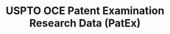---
layout: default
bigquery: https://console.cloud.google.com/bigquery?p=patents-public-data&d=uspto_oce_pair&page=dataset
citation: 'Graham, S. Marco, A., and Miller, A. (2015). “The USPTO Patent Examination
  Research Dataset: A Window on the Process of Patent Examination.”'
contributors: Graham, S. Marco, A., Miller, A.
cost: None
description: The latest version of PatEx (referred to below as the 2020 release) contains
  detailed information on nearly 11.9 million publicly-viewable provisional and non-provisional
  patent applications to the USPTO and over 4.6 million Patent Cooperation Treaty
  (PCT) applications. It is based on data that OCE downloaded from the Patent Examination
  Data System (PEDS) in April, 2021. The PEDS data are sourced from Public PAIR. The
  first time that OCE used PEDS as the basis of PatEx was for the 2019 release. We
  took the PEDS data and organized it into the familiar PatEx data files, which are
  based on the organization of the Public PAIR portal. The data files include information
  on each application’s characteristics, prosecution history, continuation history,
  claims of foreign priority, patent term adjustment history, publication history,
  and correspondence address information.
documentation: 'For the 2019 and later releases, new technical documentation is available
  https://www.uspto.gov/sites/default/files/documents/PatEx-2019-Technical-Doc.pdf


  A document describing the 2014-2017 data sets is available and can be cited as:
  Graham, Stuart J.H. and Marco, Alan C. and Miller, Richard, The USPTO Patent Examination
  Research Dataset: A Window on the Process of Patent Examination (November 30, 2015).
  Available at SSRN: https://ssrn.com/abstract=2702637.'
last_edit: Mon, 04 Apr 2022 19:06:22 GMT
location: https://www.uspto.gov/ip-policy/economic-research/research-datasets/patent-examination-research-dataset-public-pair
maintained_by: EconomicsData@uspto.gov
related_publications: https://ssrn.com/abstract=29956744, https://ssrn.com/abstract=2702637
schema_fields: '[''correspondence_country_code'', ''correspondence_street_line_1'',
  ''customer_number'', ''application_number'', ''sequence_number'', ''small_entity_indicator'',
  ''event_description'', ''inventor_name_first'', ''file_location_date'', ''application_type'',
  ''recorded_date'', ''foreign_parent_date'', ''parent_filing_date'', ''earliest_pgpub_number'',
  ''aia_first_to_file'', ''patent_number'', ''parent_application_number'', ''inventor_name_last'',
  ''invention_title'', ''inventor_region_code'', ''application_number_pair'', ''correspondence_country_name'',
  ''parent_country'', ''status_code'', ''foreign_parent_id'', ''event_code'', ''wipo_pub_number'',
  ''confirm_number'', ''correspondence_region_code'', ''status_description'', ''examiner_name_middle'',
  ''inventor_address_type'', ''uspc_class'', ''correspondence_city'', ''filing_date'',
  ''atty_docket_number'', ''examiner_name_first'', ''wipo_pub_date'', ''appl_status_code'',
  ''file_location'', ''inventor_country_name'', ''uspc_subclass'', ''examiner_art_unit'',
  ''appl_status_date'', ''disposal_type'', ''correspondence_name_line_1'', ''correspondence_name_line_2'',
  ''correspondence_street_line_2'', ''inventor_name_middle'', ''earliest_pgpub_date'',
  ''patent_issue_date'', ''abandon_date'', ''continuation_type'', ''inventor_country_code'',
  ''examiner_id'', ''child_filing_date'', ''correspondence_region_name'', ''invention_subject_matter'',
  ''examiner_name_last'', ''child_application_number'', ''inventor_rank'', ''parent_country_code'',
  ''correspondence_postal_code'']'
shortname: patex
tags:
- patents
- legal
- history
terms_of_use: 'USPTO’s online databases are not designed or intended to be a source
  for bulk downloads of USPTO data when accessed through the website’s interfaces.
  Individuals, companies, IP addresses, or blocks of IP addresses who, in effect,
  deny or decrease service by generating unusually high numbers of database accesses
  (searches, pages, or hits), whether generated manually or in an automated fashion,
  may be denied access to USPTO servers without notice.


  Bulk data products may be separately obtained from the USPTO, either for free or
  at the cost of dissemination. For details, see information on Electronic Bulk Data
  Products: https://www.uspto.gov/learning-and-resources/electronic-bulk-data-products'
title: USPTO OCE Patent Examination Research Data (PatEx)
uuid: 4342caa7-23af-420c-b2f6-6088f133df6a
---